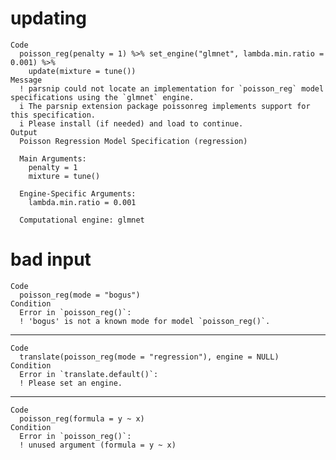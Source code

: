 # updating

    Code
      poisson_reg(penalty = 1) %>% set_engine("glmnet", lambda.min.ratio = 0.001) %>%
        update(mixture = tune())
    Message
      ! parsnip could not locate an implementation for `poisson_reg` model specifications using the `glmnet` engine.
      i The parsnip extension package poissonreg implements support for this specification.
      i Please install (if needed) and load to continue.
    Output
      Poisson Regression Model Specification (regression)
      
      Main Arguments:
        penalty = 1
        mixture = tune()
      
      Engine-Specific Arguments:
        lambda.min.ratio = 0.001
      
      Computational engine: glmnet 
      

# bad input

    Code
      poisson_reg(mode = "bogus")
    Condition
      Error in `poisson_reg()`:
      ! 'bogus' is not a known mode for model `poisson_reg()`.

---

    Code
      translate(poisson_reg(mode = "regression"), engine = NULL)
    Condition
      Error in `translate.default()`:
      ! Please set an engine.

---

    Code
      poisson_reg(formula = y ~ x)
    Condition
      Error in `poisson_reg()`:
      ! unused argument (formula = y ~ x)

